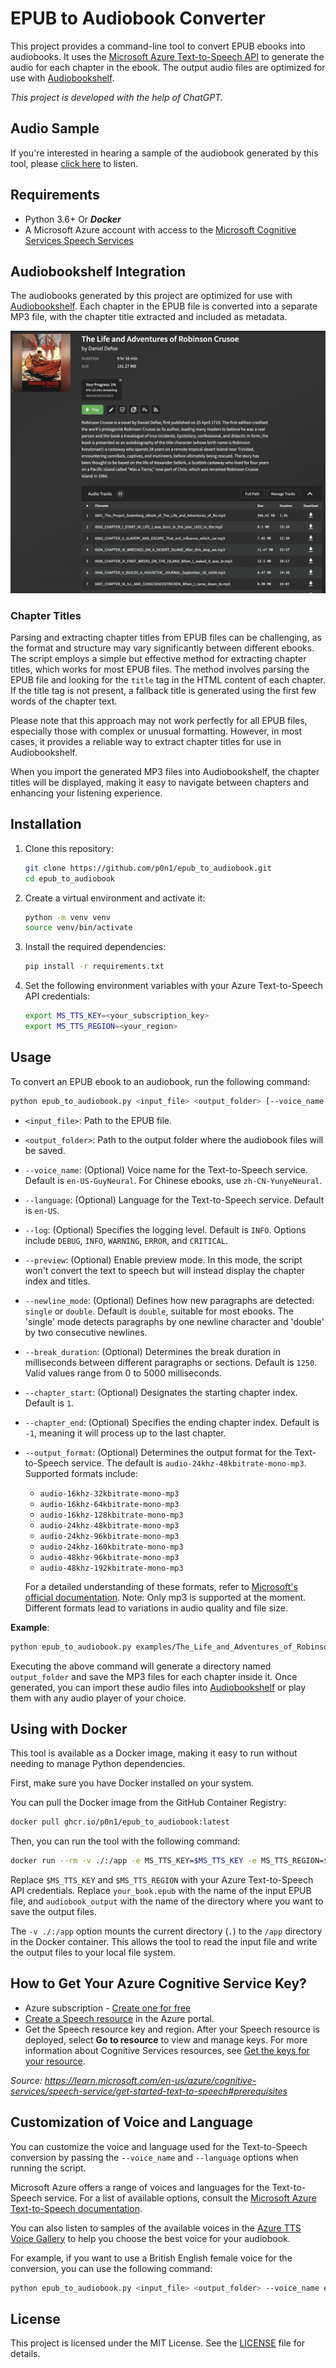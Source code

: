 # EPUB to Audiobook Converter

This project provides a command-line tool to convert EPUB ebooks into audiobooks. It uses the [Microsoft Azure Text-to-Speech API](https://learn.microsoft.com/en-us/azure/cognitive-services/speech-service/rest-text-to-speech) to generate the audio for each chapter in the ebook. The output audio files are optimized for use with [Audiobookshelf](https://github.com/advplyr/audiobookshelf).

*This project is developed with the help of ChatGPT.*

## Audio Sample

If you're interested in hearing a sample of the audiobook generated by this tool, please [click here](https://audio.com/paudi/audio/0008-chapter-vii-agricultural-experience) to listen.

## Requirements

- Python 3.6+ Or ***Docker***
- A Microsoft Azure account with access to the [Microsoft Cognitive Services Speech Services](https://portal.azure.com/#create/Microsoft.CognitiveServicesSpeechServices)

## Audiobookshelf Integration

The audiobooks generated by this project are optimized for use with [Audiobookshelf](https://github.com/advplyr/audiobookshelf). Each chapter in the EPUB file is converted into a separate MP3 file, with the chapter title extracted and included as metadata.

![demo](./examples/audiobookshelf.png)

### Chapter Titles

Parsing and extracting chapter titles from EPUB files can be challenging, as the format and structure may vary significantly between different ebooks. The script employs a simple but effective method for extracting chapter titles, which works for most EPUB files. The method involves parsing the EPUB file and looking for the `title` tag in the HTML content of each chapter. If the title tag is not present, a fallback title is generated using the first few words of the chapter text.

Please note that this approach may not work perfectly for all EPUB files, especially those with complex or unusual formatting. However, in most cases, it provides a reliable way to extract chapter titles for use in Audiobookshelf.

When you import the generated MP3 files into Audiobookshelf, the chapter titles will be displayed, making it easy to navigate between chapters and enhancing your listening experience.

## Installation

1. Clone this repository:

    ```bash
    git clone https://github.com/p0n1/epub_to_audiobook.git
    cd epub_to_audiobook
    ```

2. Create a virtual environment and activate it:

    ```bash
    python -m venv venv
    source venv/bin/activate
    ```

3. Install the required dependencies:

    ```bash
    pip install -r requirements.txt
    ```

4. Set the following environment variables with your Azure Text-to-Speech API credentials:

    ```bash
    export MS_TTS_KEY=<your_subscription_key>
    export MS_TTS_REGION=<your_region>
    ```

## Usage

To convert an EPUB ebook to an audiobook, run the following command:

```bash
python epub_to_audiobook.py <input_file> <output_folder> [--voice_name <voice_name>] [--language <language>]
```

- `<input_file>`: Path to the EPUB file.
- `<output_folder>`: Path to the output folder where the audiobook files will be saved.
- `--voice_name`: (Optional) Voice name for the Text-to-Speech service. Default is `en-US-GuyNeural`. For Chinese ebooks, use `zh-CN-YunyeNeural`.
- `--language`: (Optional) Language for the Text-to-Speech service. Default is `en-US`.
- `--log`: (Optional) Specifies the logging level. Default is `INFO`. Options include `DEBUG`, `INFO`, `WARNING`, `ERROR`, and `CRITICAL`.
- `--preview`: (Optional) Enable preview mode. In this mode, the script won't convert the text to speech but will instead display the chapter index and titles.
- `--newline_mode`: (Optional) Defines how new paragraphs are detected: `single` or `double`. Default is `double`, suitable for most ebooks. The 'single' mode detects paragraphs by one newline character and 'double' by two consecutive newlines.
- `--break_duration`: (Optional) Determines the break duration in milliseconds between different paragraphs or sections. Default is `1250`. Valid values range from 0 to 5000 milliseconds.
- `--chapter_start`: (Optional) Designates the starting chapter index. Default is `1`.
- `--chapter_end`: (Optional) Specifies the ending chapter index. Default is `-1`, meaning it will process up to the last chapter.
- `--output_format`: (Optional) Determines the output format for the Text-to-Speech service. The default is `audio-24khz-48kbitrate-mono-mp3`. Supported formats include:
  - `audio-16khz-32kbitrate-mono-mp3`
  - `audio-16khz-64kbitrate-mono-mp3`
  - `audio-16khz-128kbitrate-mono-mp3`
  - `audio-24khz-48kbitrate-mono-mp3`
  - `audio-24khz-96kbitrate-mono-mp3`
  - `audio-24khz-160kbitrate-mono-mp3`
  - `audio-48khz-96kbitrate-mono-mp3`
  - `audio-48khz-192kbitrate-mono-mp3`
  
  For a detailed understanding of these formats, refer to [Microsoft's official documentation](https://learn.microsoft.com/en-us/azure/ai-services/speech-service/rest-text-to-speech?tabs=streaming#audio-outputs). Note: Only mp3 is supported at the moment. Different formats lead to variations in audio quality and file size.

**Example**:

```bash
python epub_to_audiobook.py examples/The_Life_and_Adventures_of_Robinson_Crusoe.epub output_folder
```

Executing the above command will generate a directory named `output_folder` and save the MP3 files for each chapter inside it. Once generated, you can import these audio files into [Audiobookshelf](https://github.com/advplyr/audiobookshelf) or play them with any audio player of your choice.

## Using with Docker

This tool is available as a Docker image, making it easy to run without needing to manage Python dependencies.

First, make sure you have Docker installed on your system.

You can pull the Docker image from the GitHub Container Registry:

```bash
docker pull ghcr.io/p0n1/epub_to_audiobook:latest
```

Then, you can run the tool with the following command:

```bash
docker run --rm -v ./:/app -e MS_TTS_KEY=$MS_TTS_KEY -e MS_TTS_REGION=$MS_TTS_REGION ghcr.io/p0n1/epub_to_audiobook your_book.epub audiobook_output
```

Replace `$MS_TTS_KEY` and `$MS_TTS_REGION` with your Azure Text-to-Speech API credentials. Replace `your_book.epub` with the name of the input EPUB file, and `audiobook_output` with the name of the directory where you want to save the output files.

The `-v ./:/app` option mounts the current directory (`.`) to the `/app` directory in the Docker container. This allows the tool to read the input file and write the output files to your local file system.

## How to Get Your Azure Cognitive Service Key?

- Azure subscription - [Create one for free](https://azure.microsoft.com/free/cognitive-services)
- [Create a Speech resource](https://portal.azure.com/#create/Microsoft.CognitiveServicesSpeechServices) in the Azure portal.
- Get the Speech resource key and region. After your Speech resource is deployed, select **Go to resource** to view and manage keys. For more information about Cognitive Services resources, see [Get the keys for your resource](https://learn.microsoft.com/en-us/azure/cognitive-services/cognitive-services-apis-create-account#get-the-keys-for-your-resource).

*Source: <https://learn.microsoft.com/en-us/azure/cognitive-services/speech-service/get-started-text-to-speech#prerequisites>*

## Customization of Voice and Language

You can customize the voice and language used for the Text-to-Speech conversion by passing the `--voice_name` and `--language` options when running the script.

Microsoft Azure offers a range of voices and languages for the Text-to-Speech service. For a list of available options, consult the [Microsoft Azure Text-to-Speech documentation](https://learn.microsoft.com/en-us/azure/cognitive-services/speech-service/language-support?tabs=tts#text-to-speech).

You can also listen to samples of the available voices in the [Azure TTS Voice Gallery](https://aka.ms/speechstudio/voicegallery) to help you choose the best voice for your audiobook.

For example, if you want to use a British English female voice for the conversion, you can use the following command:

```bash
python epub_to_audiobook.py <input_file> <output_folder> --voice_name en-GB-LibbyNeural --language en-GB
```

## License

This project is licensed under the MIT License. See the [LICENSE](LICENSE) file for details.
